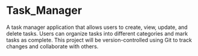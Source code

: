 # Task_Manager
A task manager application that allows users to create, view, update, and delete tasks. Users can organize tasks into different categories and mark tasks as complete. This project will be version-controlled using Git to track changes and collaborate with others.
